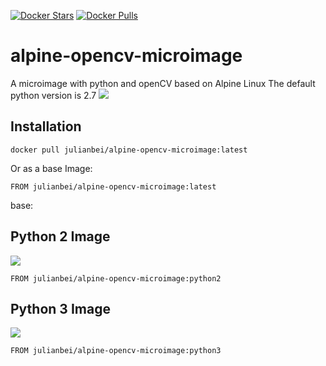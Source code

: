 [![Docker Stars](https://img.shields.io/docker/stars/julianbei/alpine-opencv-microimage.svg?style=flat-square)](https://hub.docker.com/r/julianbei/alpine-opencv-microimage/) [![Docker Pulls](https://img.shields.io/docker/pulls/julianbei/alpine-opencv-microimage.svg?style=flat-square)](https://hub.docker.com/r/julianbei/alpine-opencv-microimage/)

# alpine-opencv-microimage
A microimage with python and openCV based on Alpine Linux
The default python version is 2.7
[![](https://badge.imagelayers.io/julianbei/alpine-opencv-microimage:latest.svg)](https://imagelayers.io/?images=julianbei/alpine-opencv-microimage:latest 'Get your own badge on imagelayers.io')
## Installation
```
docker pull julianbei/alpine-opencv-microimage:latest
```

Or as a base Image:
```
FROM julianbei/alpine-opencv-microimage:latest
```
base:



## Python 2 Image
 [![](https://badge.imagelayers.io/julianbei/alpine-opencv-microimage:latest.svg)](https://imagelayers.io/?images=julianbei/alpine-opencv-microimage:python2 'Get your own badge on imagelayers.io')
```
FROM julianbei/alpine-opencv-microimage:python2
```



## Python 3 Image
 [![](https://badge.imagelayers.io/julianbei/alpine-opencv-microimage:latest.svg)](https://imagelayers.io/?images=julianbei/alpine-opencv-microimage:python3 'Get your own badge on imagelayers.io')
```
FROM julianbei/alpine-opencv-microimage:python3
```
